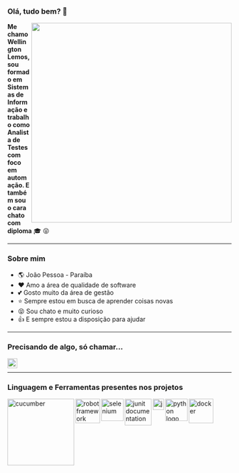 ### Olá, tudo bem? 👋

<img align="right" width="450" src="https://user-images.githubusercontent.com/59536730/94992321-aa2c6400-055f-11eb-971a-7bc6149c7608.png">

**Me chamo Wellington Lemos, sou formado em Sistemas de Informação e trabalho como Analista de Testes com foco em automação. E também sou o cara chato com diploma** :mortar_board: :stuck_out_tongue_closed_eyes:

----

### Sobre mim

- :earth_americas: João Pessoa - Paraíba
- :heart: Amo a área de qualidade de software
- :two_hearts: Gosto muito da área de gestão
- :star: Sempre estou em busca de aprender coisas novas
- :stuck_out_tongue_closed_eyes: Sou chato e muito curioso
- :+1: E sempre estou a disposição para ajudar

----

### Precisando de algo, só chamar...
[<img align="left" alt="LinkedIn" width="22px" src="https://cdn.jsdelivr.net/npm/simple-icons@v3/icons/linkedin.svg" />][linkedin]

[linkedin]: https://www.linkedin.com/in/wellingtonlemosqa/

<br/>

----

### Linguagem e Ferramentas presentes nos projetos

[<img align="left" alt="cucumber" width="150px" src="https://qa-platforms.com/wp-content/uploads/2019/09/cucumber-black-512.png">][cucumber]
[<img align="left" alt="robotframework" width="55px" src="https://3.bp.blogspot.com/-UoTTtVe4t0Y/WujzP9IF7II/AAAAAAAAAiY/DnBjFV7CICsTZsYl308fofPNhOh5m-WXACLcBGAs/s1600/robotfw_mark_black_low.png">][robotframework]
[<img align="left" alt="selenium" width="50px" src="https://5.imimg.com/data5/PR/TC/MY-42773694/selenium-testing-training-500x500.png">][selenium]
[<img align="left" alt="junit documentation" width="60px" src="https://miro.medium.com/max/460/1*ahIiDbsR6s9XgR45nJJ5DA.png">][junit]
[<img align="left" alt="java icon" width="25px" src="https://upload.wikimedia.org/wikipedia/it/thumb/2/2e/Java_Logo.svg/258px-Java_Logo.svg.png"/>][java]
[<img align="left" alt="python logo" width="50px" src="https://upload.wikimedia.org/wikipedia/commons/thumb/0/0a/Python.svg/1200px-Python.svg.png">][python]
[<img align="left" alt="docker" width="55px" src="https://www.ibm.com/blogs/cloud-computing/wp-content/uploads/2014/04/docker-logo-open-cloud.png" />][docker]

[java]: https://docs.oracle.com/en/java/
[selenium]: https://www.selenium.dev/documentation/en/
[junit]: https://junit.org/
[cucumber]: https://cucumber.io/
[python]: https://www.python.org/doc/
[docker]: https://docs.docker.com/
[robotframework]: http://robotframework.org/robotframework/latest/RobotFrameworkUserGuide.html
